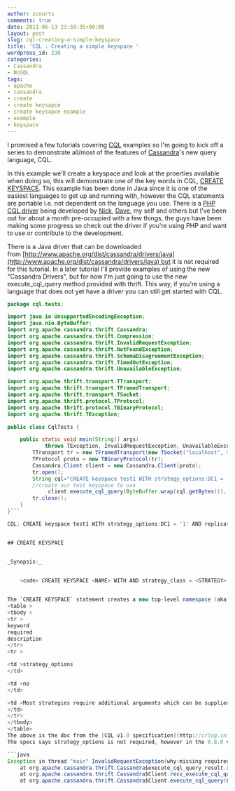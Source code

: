 ```yaml
---
author: zcourts
comments: true
date: 2011-06-13 23:59:35+00:00
layout: post
slug: cql-creating-a-simple-keyspace
title: 'CQL : Creating a simple keyspace '
wordpress_id: 238
categories:
- Cassandra
- NoSQL
tags:
- apache
- cassandra
- create
- create keysapce
- create keysapce example
- example
- keyspace
---
```


I promised a few tutorials covering [CQL](http://crlog.info/2011/03/29/cassandra-query-language-aka-cql-syntax/) examples so I'm going to kick off a series to demonstrate all/most of the features of [Cassandra](http://cassandra.apache.org)'s new query language, CQL.

In this example we'll create a keyspace and look at the proerties available when doing so, this will demonstrate one of the key words in CQL, [CREATE KEYSPACE](http://crlog.info/2011/03/29/cassandra-query-language-aka-cql-syntax/#CREATEKEYSPACE). This example has been done in Java since it is one of the easiest languages to get up and running with, however the CQL statements are portable i.e. not dependent on the language you use. There is a [PHP CQL driver](https://github.com/nicktelford/php-cql) being developed by [Nick](https://github.com/nicktelford), [Dave](https://github.com/davegardnerisme), my self and others but I've been out for about a month pre-occupied with a few things, the guys have been making some progress so check out the driver if you're using PHP and want to use or contribute to the development.<!-- more -->

There is a Java driver that can be downloaded from [http://www.apache.org/dist/cassandra/drivers/java](http://www.apache.org/dist/cassandra/drivers/java) but it is not required for this tutorial. In a later tutorial I'll provide examples of using the new "Cassandra Drivers", but for now I'm just going to use the new execute_cql_query method provided with thrift. This way, if you're using a language that does not yet have a driver you can still get started with CQL.

```java
package cql.tests;

import java.io.UnsupportedEncodingException;
import java.nio.ByteBuffer;
import org.apache.cassandra.thrift.Cassandra;
import org.apache.cassandra.thrift.Compression;
import org.apache.cassandra.thrift.InvalidRequestException;
import org.apache.cassandra.thrift.NotFoundException;
import org.apache.cassandra.thrift.SchemaDisagreementException;
import org.apache.cassandra.thrift.TimedOutException;
import org.apache.cassandra.thrift.UnavailableException;

import org.apache.thrift.transport.TTransport;
import org.apache.thrift.transport.TFramedTransport;
import org.apache.thrift.transport.TSocket;
import org.apache.thrift.protocol.TProtocol;
import org.apache.thrift.protocol.TBinaryProtocol;
import org.apache.thrift.TException;

public class CqlTests {

    public static void main(String[] args)
            throws TException, InvalidRequestException, UnavailableException, UnsupportedEncodingException, NotFoundException, TimedOutException, SchemaDisagreementException {
        TTransport tr = new TFramedTransport(new TSocket("localhost", 9160));
        TProtocol proto = new TBinaryProtocol(tr);
        Cassandra.Client client = new Cassandra.Client(proto);
        tr.open();
        String cql="CREATE keyspace test1 WITH strategy_options:DC1 = '1' AND replication_factor = '1' AND strategy_class = 'NetworkTopologyStrategy'";
        //create our test keyspace to use
             client.execute_cql_query(ByteBuffer.wrap(cql.getBytes()), Compression.NONE);
        tr.close();
    }
}```

CQL: CREATE keyspace test1 WITH strategy_options:DC1 = '1' AND replication_factor = '1' AND strategy_class = 'NetworkTopologyStrategy'


## CREATE KEYSPACE


_Synopsis:_

    
    <code> CREATE KEYSPACE <NAME> WITH AND strategy_class = <STRATEGY> AND strategy_options.<OPTION> = <VALUE> [AND strategy_options.<OPTION> = <VALUE>];</code>


The `CREATE KEYSPACE` statement creates a new top-level namespace (aka “keyspace”). Valid names are any string constructed of alphanumeric characters and underscores, but must begin with a letter. Properties such as replication strategy and count are specified during creation using the following accepted keyword arguments:
<table >
<tbody >
<tr >
keyword
required
description
</tr>
<tr >

<td >strategy_options
</td>

<td >no
</td>

<td >Most strategies require additional arguments which can be supplied by appending the option name to the `strategy_options` keyword, separated by a colon (`:`). For example, a strategy option of “DC1” with a value of “1” would be specified as `strategy_options:DC1 = 1`; replication_factor for SimpleStrategy could be`strategy_options:replication_factor=3`.
</td>
</tr>
</tbody>
</table>
The above is the doc from the [CQL v1.0 specification](http://crlog.info/2011/06/13/cassandra-query-language-cql-v1-0-0-updated/), specifically [http://crlog.info/2011/06/13/cassandra-query-language-cql-v1-0-0-updated/#CREATE+KEYSPACE](http://crlog.info/2011/06/13/cassandra-query-language-cql-v1-0-0-updated/#CREATE+KEYSPACE).
The specs says strategy_options is not required, however in the 0.8.0 version being shipped at the time of writing a keyspace cannot be created without specifying the properties that were required in the old specification, namely strategy_class and the replication_factor properties [http://crlog.info/2011/03/29/cassandra-query-language-aka-cql-syntax/#CREATEKEYSPACE](http://crlog.info/2011/03/29/cassandra-query-language-aka-cql-syntax/#CREATEKEYSPACE). This issue is addressed in Cassandra versions greater than 0.8.0 - Currently not available for download on the main download page but can be checked out from trunk and built. The easiest option is to simply specify the required properties, otherwise you'll get an exception which looks similar to:

```java
Exception in thread "main" InvalidRequestException(why:missing required argument "strategy_class")
	at org.apache.cassandra.thrift.Cassandra$execute_cql_query_result.read(Cassandra.java:30983)
	at org.apache.cassandra.thrift.Cassandra$Client.recv_execute_cql_query(Cassandra.java:1708)
	at org.apache.cassandra.thrift.Cassandra$Client.execute_cql_query(Cassandra.java:1682)
```
